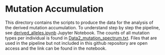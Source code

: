 # Mutation Accumulation

This directory contains the scripts to produce the data for the analysis of the derived mutation accumulation. To understand step by step the pipeline, see [derived_alleles.ipynb](derived_alleles.md) Jupyter Notebook. The counts of all mutation types per individual is found in [Data2_mutation_spectrum.txt](../Data2_mutation_spectrum.txt). Files that are used in the pipeline but not included in this github repository are open access and the link can be found in the notebook. 
